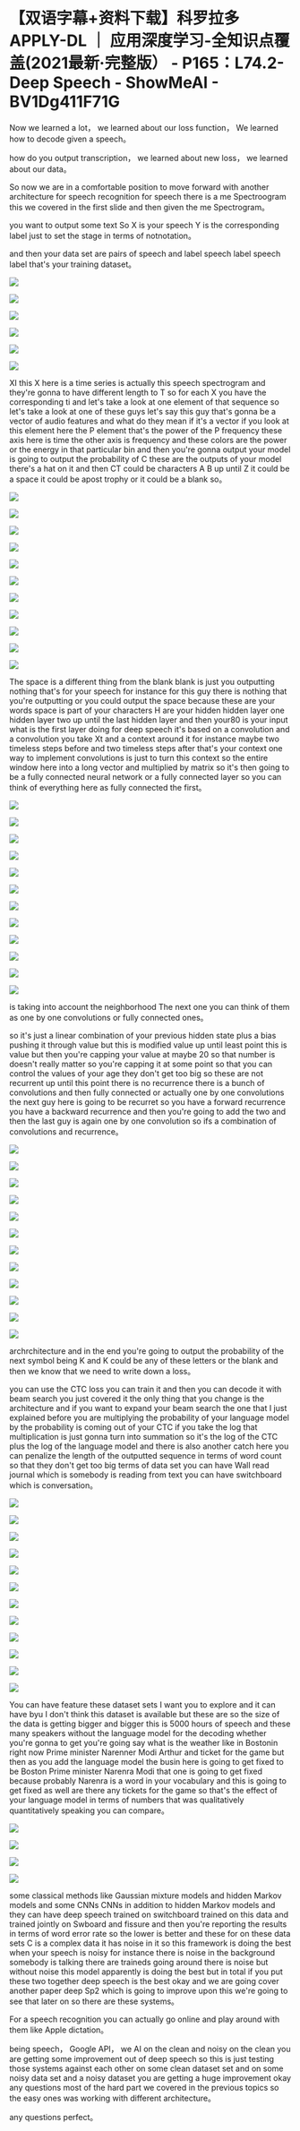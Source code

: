 # 【双语字幕+资料下载】科罗拉多 APPLY-DL ｜ 应用深度学习-全知识点覆盖(2021最新·完整版） - P165：L74.2- Deep Speech - ShowMeAI - BV1Dg411F71G

Now we learned a lot， we learned about our loss function， We learned how to decode given a speech。

 how do you output transcription， we learned about new loss， we learned about our data。

 So now we are in a comfortable position to move forward with another architecture for speech recognition for speech there is a me Spectroogram this we covered in the first slide and then given the me Spectrogram。

 you want to output some text So X is your speech Y is the corresponding label just to set the stage in terms of notnotation。

 and then your data set are pairs of speech and label speech label speech label that's your training dataset。



![](img/faf34092641a92d64ad5d017ffde67cb_1.png)

![](img/faf34092641a92d64ad5d017ffde67cb_2.png)

![](img/faf34092641a92d64ad5d017ffde67cb_3.png)

![](img/faf34092641a92d64ad5d017ffde67cb_4.png)

![](img/faf34092641a92d64ad5d017ffde67cb_5.png)

![](img/faf34092641a92d64ad5d017ffde67cb_6.png)

XI this X here is a time series is actually this speech spectrogram and they're gonna to have different length to T so for each X you have the corresponding ti and let's take a look at one element of that sequence so let's take a look at one of these guys let's say this guy that's gonna be a vector of audio features and what do they mean if it's a vector if you look at this element here the P element that's the power of the P frequency these axis here is time the other axis is frequency and these colors are the power or the energy in that particular bin and then you're gonna output your model is going to output the probability of C these are the outputs of your model there's a hat on it and then CT could be characters A B up until Z it could be a space it could be apost trophy or it could be a blank so。



![](img/faf34092641a92d64ad5d017ffde67cb_8.png)

![](img/faf34092641a92d64ad5d017ffde67cb_9.png)

![](img/faf34092641a92d64ad5d017ffde67cb_10.png)

![](img/faf34092641a92d64ad5d017ffde67cb_11.png)

![](img/faf34092641a92d64ad5d017ffde67cb_12.png)

![](img/faf34092641a92d64ad5d017ffde67cb_13.png)

![](img/faf34092641a92d64ad5d017ffde67cb_14.png)

![](img/faf34092641a92d64ad5d017ffde67cb_15.png)

![](img/faf34092641a92d64ad5d017ffde67cb_16.png)

![](img/faf34092641a92d64ad5d017ffde67cb_17.png)

![](img/faf34092641a92d64ad5d017ffde67cb_18.png)

The space is a different thing from the blank blank is just you outputting nothing that's for your speech for instance for this guy there is nothing that you're outputting or you could output the space because these are your words space is part of your characters H are your hidden hidden layer one hidden layer two up until the last hidden layer and then your80 is your input what is the first layer doing for deep speech it's based on a convolution and a convolution you take Xt and a context around it for instance maybe two timeless steps before and two timeless steps after that's your context one way to implement convolutions is just to turn this context so the entire window here into a long vector and multiplied by matrix so it's then going to be a fully connected neural network or a fully connected layer so you can think of everything here as fully connected the first。



![](img/faf34092641a92d64ad5d017ffde67cb_20.png)

![](img/faf34092641a92d64ad5d017ffde67cb_21.png)

![](img/faf34092641a92d64ad5d017ffde67cb_22.png)

![](img/faf34092641a92d64ad5d017ffde67cb_23.png)

![](img/faf34092641a92d64ad5d017ffde67cb_24.png)

![](img/faf34092641a92d64ad5d017ffde67cb_25.png)

![](img/faf34092641a92d64ad5d017ffde67cb_26.png)

![](img/faf34092641a92d64ad5d017ffde67cb_27.png)

![](img/faf34092641a92d64ad5d017ffde67cb_28.png)

![](img/faf34092641a92d64ad5d017ffde67cb_29.png)

![](img/faf34092641a92d64ad5d017ffde67cb_30.png)

![](img/faf34092641a92d64ad5d017ffde67cb_31.png)

is taking into account the neighborhood The next one you can think of them as one by one convolutions or fully connected ones。

 so it's just a linear combination of your previous hidden state plus a bias pushing it through value but this is modified value up until least point this is value but then you're capping your value at maybe 20 so that number is doesn't really matter so you're capping it at some point so that you can control the values of your age they don't get too big so these are not recurrent up until this point there is no recurrence there is a bunch of convolutions and then fully connected or actually one by one convolutions the next guy here is going to be recurret so you have a forward recurrence you have a backward recurrence and then you're going to add the two and then the last guy is again one by one convolution so ifs a combination of convolutions and recurrence。



![](img/faf34092641a92d64ad5d017ffde67cb_33.png)

![](img/faf34092641a92d64ad5d017ffde67cb_34.png)

![](img/faf34092641a92d64ad5d017ffde67cb_35.png)

![](img/faf34092641a92d64ad5d017ffde67cb_36.png)

![](img/faf34092641a92d64ad5d017ffde67cb_37.png)

![](img/faf34092641a92d64ad5d017ffde67cb_38.png)

![](img/faf34092641a92d64ad5d017ffde67cb_39.png)

![](img/faf34092641a92d64ad5d017ffde67cb_40.png)

![](img/faf34092641a92d64ad5d017ffde67cb_41.png)

![](img/faf34092641a92d64ad5d017ffde67cb_42.png)

![](img/faf34092641a92d64ad5d017ffde67cb_43.png)

![](img/faf34092641a92d64ad5d017ffde67cb_44.png)

archrchitecture and in the end you're going to output the probability of the next symbol being K and K could be any of these letters or the blank and then we know that we need to write down a loss。

 you can use the CTC loss you can train it and then you can decode it with beam search you just covered it the only thing that you change is the architecture and if you want to expand your beam search the one that I just explained before you are multiplying the probability of your language model by the probability is coming out of your CTC if you take the log that multiplication is just gonna turn into summation so it's the log of the CTC plus the log of the language model and there is also another catch here you can penalize the length of the outputted sequence in terms of word count so that they don't get too big terms of data set you can have Wall read journal which is somebody is reading from text you can have switchboard which is conversation。



![](img/faf34092641a92d64ad5d017ffde67cb_46.png)

![](img/faf34092641a92d64ad5d017ffde67cb_47.png)

![](img/faf34092641a92d64ad5d017ffde67cb_48.png)

![](img/faf34092641a92d64ad5d017ffde67cb_49.png)

![](img/faf34092641a92d64ad5d017ffde67cb_50.png)

![](img/faf34092641a92d64ad5d017ffde67cb_51.png)

![](img/faf34092641a92d64ad5d017ffde67cb_52.png)

![](img/faf34092641a92d64ad5d017ffde67cb_53.png)

![](img/faf34092641a92d64ad5d017ffde67cb_54.png)

![](img/faf34092641a92d64ad5d017ffde67cb_55.png)

![](img/faf34092641a92d64ad5d017ffde67cb_56.png)

![](img/faf34092641a92d64ad5d017ffde67cb_57.png)

You can have feature these dataset sets I want you to explore and it can have byu I don't think this dataset is available but these are so the size of the data is getting bigger and bigger this is 5000 hours of speech and these many speakers without the language model for the decoding whether you're gonna to get you're going say what is the weather like in Bostonin right now Prime minister Narenner Modi Arthur and ticket for the game but then as you add the language model the busin here is going to get fixed to be Boston Prime minister Narenra Modi that one is going to get fixed because probably Narenra is a word in your vocabulary and this is going to get fixed as well are there any tickets for the game so that's the effect of your language model in terms of numbers that was qualitatively quantitatively speaking you can compare。



![](img/faf34092641a92d64ad5d017ffde67cb_59.png)

![](img/faf34092641a92d64ad5d017ffde67cb_60.png)

![](img/faf34092641a92d64ad5d017ffde67cb_61.png)

![](img/faf34092641a92d64ad5d017ffde67cb_62.png)

some classical methods like Gaussian mixture models and hidden Markov models and some CNNs CNNs in addition to hidden Markov models and they can have deep speech trained on switchboard trained on this data and trained jointly on Swboard and fissure and then you're reporting the results in terms of word error rate so the lower is better and these for on these data sets C is a complex data it has noise in it so this framework is doing the best when your speech is noisy for instance there is noise in the background somebody is talking there are traineds going around there is noise but without noise this model apparently is doing the best but in total if you put these two together deep speech is the best okay and we are going cover another paper deep Sp2 which is going to improve upon this we're going to see that later on so there are these systems。

For a speech recognition you can actually go online and play around with them like Apple dictation。

 being speech， Google API， we AI on the clean and noisy on the clean you are getting some improvement out of deep speech so this is just testing those systems against each other on some clean dataset set and on some noisy data set and a noisy dataset you are getting a huge improvement okay any questions most of the hard part we covered in the previous topics so the easy ones was working with different architecture。

 any questions perfect。